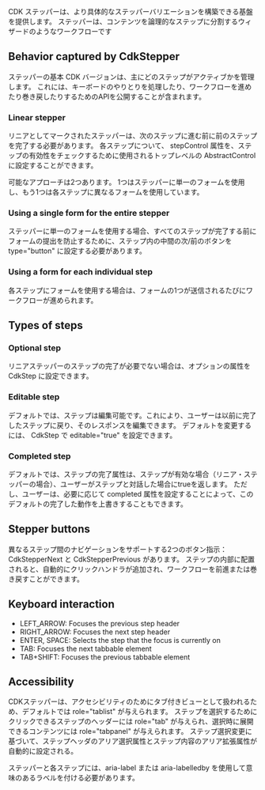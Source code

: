 CDK ステッパーは、より具体的なステッパーバリエーションを構築できる基盤を提供します。 ステッパーは、コンテンツを論理的なステップに分割するウィザードのようなワークフローです

## Behavior captured by CdkStepper

ステッパーの基本 CDK バージョンは、主にどのステップがアクティブかを管理します。 これには、キーボードのやりとりを処理したり、ワークフローを進めたり巻き戻したりするためのAPIを公開することが含まれます。

### Linear stepper

リニアとしてマークされたステッパーは、次のステップに進む前に前のステップを完了する必要があります。 各ステップについて、 stepControl 属性を、ステップの有効性をチェックするために使用されるトップレベルの AbstractControl に設定することができます。

可能なアプローチは2つあります。 1つはステッパーに単一のフォームを使用し、もう1つは各ステップに異なるフォームを使用しています。

### Using a single form for the entire stepper

ステッパーに単一のフォームを使用する場合、すべてのステップが完了する前にフォームの提出を防止するために、ステップ内の中間の次/前のボタンを type="button" に設定する必要があります。

### Using a form for each individual step

各ステップにフォームを使用する場合は、フォームの1つが送信されるたびにワークフローが進められます。

## Types of steps

### Optional step

リニアステッパーのステップの完了が必要でない場合は、オプションの属性を CdkStep に設定できます。

### Editable step

デフォルトでは、ステップは編集可能です。これにより、ユーザーは以前に完了したステップに戻り、そのレスポンスを編集できます。 デフォルトを変更するには、 CdkStep で editable="true" を設定できます。

### Completed step

デフォルトでは、ステップの完了属性は、ステップが有効な場合（リニア・ステッパーの場合）、ユーザーがステップと対話した場合にtrueを返します。 ただし、ユーザーは、必要に応じて completed 属性を設定することによって、このデフォルトの完了した動作を上書きすることもできます。

## Stepper buttons

異なるステップ間のナビゲーションをサポートする2つのボタン指示： CdkStepperNext と CdkStepperPrevious があります。 ステップの内部に配置されると、自動的にクリックハンドラが追加され、ワークフローを前進または巻き戻すことができます。

## Keyboard interaction

- LEFT_ARROW: Focuses the previous step header
- RIGHT_ARROW: Focuses the next step header
- ENTER, SPACE: Selects the step that the focus is currently on
- TAB: Focuses the next tabbable element
- TAB+SHIFT: Focuses the previous tabbable element

## Accessibility

CDKステッパーは、アクセシビリティのためにタブ付きビューとして扱われるため、デフォルトでは role="tablist" が与えられます。 ステップを選択するためにクリックできるステップのヘッダーには role="tab" が与えられ、選択時に展開できるコンテンツには role="tabpanel" が与えられます。 ステップ選択変更に基づいて、ステップヘッダのアリア選択属性とステップ内容のアリア拡張属性が自動的に設定される。

ステッパーと各ステップには、aria-label または aria-labelledby を使用して意味のあるラベルを付ける必要があります。
